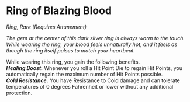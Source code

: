 # Ring of Blazing Blood
*Ring, Rare (Requires Attunement)*

*The gem at the center of this dark silver ring is always warm to the touch. While wearing the ring, your blood feels unnaturally hot, and it feels as though the ring itself pulses to match your heartbeat.*

While wearing this ring, you gain the following benefits.  
***Healing Boost.*** Whenever you roll a Hit Point Die to regain Hit Points, you automatically regain the maximum number of Hit Points possible.  
***Cold Resistance.*** You have Resistance to Cold damage and can tolerate temperatures of 0 degrees Fahrenheit or lower without any additional protection.